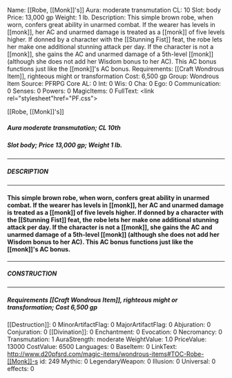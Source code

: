 Name: [[Robe, [[Monk]]'s]]
Aura: moderate transmutation
CL: 10
Slot: body
Price: 13,000 gp
Weight: 1 lb.
Description: This simple brown robe, when worn, confers great ability in unarmed combat. If the wearer has levels in [[monk]], her AC and unarmed damage is treated as a [[monk]] of five levels higher. If donned by a character with the [[Stunning Fist]] feat, the robe lets her make one additional stunning attack per day. If the character is not a [[monk]], she gains the AC and unarmed damage of a 5th-level [[monk]] (although she does not add her Wisdom bonus to her AC). This AC bonus functions just like the [[monk]]'s AC bonus.
Requirements: [[Craft Wondrous Item]], righteous might or transformation
Cost: 6,500 gp
Group: Wondrous Item
Source: PFRPG Core
AL: 0
Int: 0
Wis: 0
Cha: 0
Ego: 0
Communication: 0
Senses: 0
Powers: 0
MagicItems: 0
FullText: <link rel="stylesheet"href="PF.css"><div class="heading"><p class="alignleft">[[Robe, [[Monk]]'s]]</p><div style="clear: both;"></div></div><div><h5><b>Aura </b>moderate transmutation; <b>CL </b>10th</h5><h5><b>Slot </b>body; <b>Price </b>13,000 gp; <b>Weight </b>1 lb.</h5></div><hr/><div><h5><b>DESCRIPTION</b></h5></div><hr/><div><h4><p>This simple brown robe, when worn, confers great ability in unarmed combat. If the wearer has levels in [[monk]], her AC and unarmed damage is treated as a [[monk]] of five levels higher. If donned by a character with the [[Stunning Fist]] feat, the robe lets her make one additional stunning attack per day. If the character is not a [[monk]], she gains the AC and unarmed damage of a 5th-level [[monk]] (although she does not add her Wisdom bonus to her AC). This AC bonus functions just like the [[monk]]'s AC bonus.</p></h4></div><hr/><div><h5><b>CONSTRUCTION</b></h5></div><hr/><div><h5><b>Requirements </b>[[Craft Wondrous Item]], <i>righteous might</i> or <i>transformation</i>; <b>Cost </b>6,500 gp</h5></div>
[[Destruction]]: 0
MinorArtifactFlag: 0
MajorArtifactFlag: 0
Abjuration: 0
Conjuration: 0
[[Divination]]: 0
Enchantment: 0
Evocation: 0
Necromancy: 0
Transmutation: 1
AuraStrength: moderate
WeightValue: 1.0
PriceValue: 13000
CostValue: 6500
Languages: 0
BaseItem: 0
LinkText: http://www.d20pfsrd.com/magic-items/wondrous-items#TOC-Robe-[[Monk]]-s
id: 249
Mythic: 0
LegendaryWeapon: 0
Illusion: 0
Universal: 0
effects: 0
